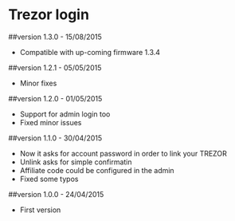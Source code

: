 Trezor login
============

##version 1.3.0 - 15/08/2015

* Compatible with up-coming firmware 1.3.4

##version 1.2.1 - 05/05/2015

* Minor fixes

##version 1.2.0 - 01/05/2015

* Support for admin login too
* Fixed minor issues

##version 1.1.0 - 30/04/2015

* Now it asks for account password in order to link your TREZOR
* Unlink asks for simple confirmatin
* Affiliate code could be configured in the admin
* Fixed some typos

##version 1.0.0 - 24/04/2015

* First version
